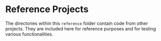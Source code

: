 # Reference Projects

The directories within this `reference` folder contain code from other projects. They are included here for reference purposes and for testing various functionalities.

